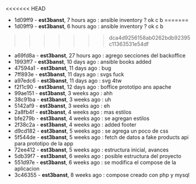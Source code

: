 <<<<<<< HEAD
- 1d09ff9 - **est3banst**, 7 hours ago : ansible inventory ? ok c b
=======
- 1d09ff9 - **est3banst**, 6 hours ago : ansible inventory ? ok c b
>>>>>>> dca4d9256158ab0262bdb92395c11363531e54df
- a69fd8a - **est3banst**, 27 hours ago : agrego secciones del backoffice
- 1993ff7 - **est3banst**, 10 days ago : ansible books added
- 47594a1 - **est3banst**, 11 days ago : bug
- 7ff893e - **est3banst**, 11 days ago : svgs fuck
- a97edc6 - **est3banst**, 11 days ago : svg 4tw
- f2f1c90 - **est3banst**, 12 days ago : boffice prototipo ans apache
- 99ae151 - **est3banst**, 3 weeks ago : ahh
- 38c91ba - **est3banst**, 3 weeks ago : uh
- 5142af9 - **est3banst**, 3 weeks ago : eh
- 2a8fb4f - **est3banst**, 4 weeks ago : mas estilos
- bfe279b - **est3banst**, 4 weeks ago : se agregan estilos
- 2f38c2a - **est3banst**, 4 weeks ago : added footer
- d9cd182 - **est3banst**, 5 weeks ago : se agrega un poco de css
- 5f544de - **est3banst**, 5 weeks ago : fetch de datos a fake products api para prototipo de la app
- 72ee412 - **est3banst**, 5 weeks ago : estructura inicial, avances
- 5db39f7 - **est3banst**, 6 weeks ago : posible estructura del proyecto
- 551d97e - **est3banst**, 6 weeks ago : se modifica el compose de la aplicacion
- 3c46355 - **est3banst**, 8 weeks ago : compose creado con php y mysql